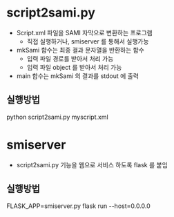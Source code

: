 # script2sami.py
 - Script.xml 파일을 SAMI 자막으로 변환하는 프로그램
   - 직접 실행하거나, smiserver 를 통해서 실행가능
 - mkSami 함수는 최종 결과 문자열을 반환하는 함수
   - 입력 파일 경로를 받아서 처리 가능
   - 입력 파일 object 를 받아서 처리 가능
 - main 함수는 mkSami 의 결과를 stdout 에 출력

## 실행방법

python script2sami.py myscript.xml

# smiserver
 - script2sami.py 기능을 웹으로 서비스 하도록 flask 를 붙임

## 실행방법

FLASK_APP=smiserver.py flask run --host=0.0.0.0
